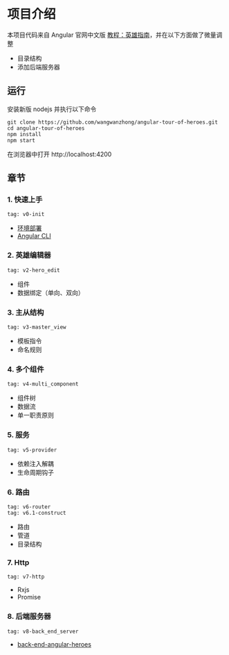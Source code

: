 # 项目介绍
本项目代码来自 Angular 官网中文版 [教程：英雄指南](https://angular.cn/tutorial)，并在以下方面做了微量调整

 - 目录结构
 - 添加后端服务器

## 运行
安装新版 nodejs 并执行以下命令

    git clone https://github.com/wangwanzhong/angular-tour-of-heroes.git
    cd angular-tour-of-heroes
    npm install
    npm start
    
   在浏览器中打开 http://localhost:4200

## 章节

### 1. 快速上手

	tag: v0-init
	
- [环境部署](https://angular.cn/guide/quickstart) 
- [Angular CLI](https://cli.angular.io/)


### 2. 英雄编辑器

	tag: v2-hero_edit

- 组件
- 数据绑定（单向、双向）


### 3. 主从结构

	tag: v3-master_view

- 模板指令
- 命名规则


### 4. 多个组件

	tag: v4-multi_component

- 组件树
- 数据流
- 单一职责原则


### 5. 服务

	tag: v5-provider

- 依赖注入解耦
- 生命周期钩子


### 6. 路由

	tag: v6-router
	tag: v6.1-construct

- 路由
- 管道
- 目录结构


### 7. Http

	tag: v7-http

- Rxjs
- Promise

### 8. 后端服务器

	tag: v8-back_end_server
	
	
- [back-end-angular-heroes](https://github.com/wangwanzhong/back-end-angular-heroes)